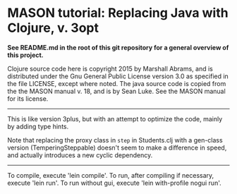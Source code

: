 MASON tutorial: Replacing Java with Clojure, v. 3opt
====

**See README.md in the root of this git repository for a general overview
of this project.**

Clojure source code here is copyright 2015 by Marshall Abrams, and is
distributed under the Gnu General Public License version 3.0 as
specified in the file LICENSE, except where noted.  The java source code
is copied from the the MASON manual v. 18, and is by Sean Luke.  See the
MASON manual for its license.

----------

This is like version 3plus, but with an attempt to optimize the code,
mainly by adding type hints.

Note that replacing the proxy class in `step` in Students.clj with a
gen-class version (TemperingSteppable) doesn't seem to make a
difference in speed, and actually introduces a new cyclic dependency.

----------

To compile, execute 'lein compile'.  To run, after compiling if
necessary, execute 'lein run'.  To run without gui, execute 'lein
with-profile nogui run'.
